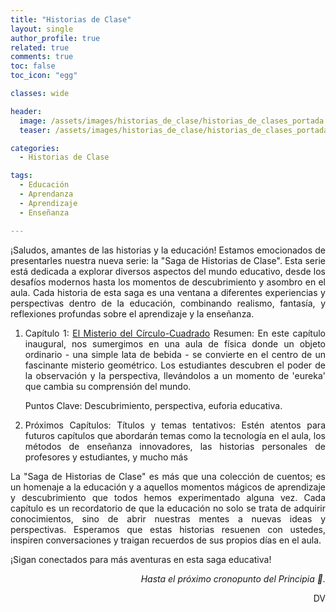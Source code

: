 ```yaml
---
title: "Historias de Clase"
layout: single
author_profile: true
related: true
comments: true
toc: false
toc_icon: "egg"

classes: wide

header:
  image: /assets/images/historias_de_clase/historias_de_clases_portada.png
  teaser: /assets/images/historias_de_clase/historias_de_clases_portada.png

categories:
  - Historias de Clase

tags:
  - Educación
  - Aprendanza
  - Aprendizaje
  - Enseñanza

---
```

<div align="justify" markdown="1">

¡Saludos, amantes de las historias y la educación! Estamos emocionados de presentarles nuestra nueva serie: la "Saga de Historias de Clase". Esta serie está dedicada a explorar diversos aspectos del mundo educativo, desde los desafíos modernos hasta los momentos de descubrimiento y asombro en el aula. Cada historia de esta saga es una ventana a diferentes experiencias y perspectivas dentro de la educación, combinando realismo, fantasía, y reflexiones profundas sobre el aprendizaje y la enseñanza.

1. Capítulo 1: [El Misterio del Círculo-Cuadrado]()
    Resumen: En este capítulo inaugural, nos sumergimos en una aula de física donde un objeto ordinario - una simple lata de bebida - se convierte en el centro de un fascinante misterio geométrico. Los estudiantes descubren el poder de la observación y la perspectiva, llevándolos a un momento de 'eureka' que cambia su comprensión del mundo.
    
    Puntos Clave: Descubrimiento, perspectiva, euforia educativa.
2. Próximos Capítulos: 
    Títulos y temas tentativos: Estén atentos para futuros capítulos que abordarán temas como la tecnología en el aula, los métodos de enseñanza innovadores, las historias personales de profesores y estudiantes, y mucho más


La "Saga de Historias de Clase" es más que una colección de cuentos; es un homenaje a la educación y a aquellos momentos mágicos de aprendizaje y descubrimiento que todos hemos experimentado alguna vez. Cada capítulo es un recordatorio de que la educación no solo se trata de adquirir conocimientos, sino de abrir nuestras mentes a nuevas ideas y perspectivas. Esperamos que estas historias resuenen con ustedes, inspiren conversaciones y traigan recuerdos de sus propios días en el aula.

¡Sigan conectados para más aventuras en esta saga educativa!

<div align="right" markdown="1">

_Hasta el próximo cronopunto del Principia 🥚._

DV

</div>




</div>
